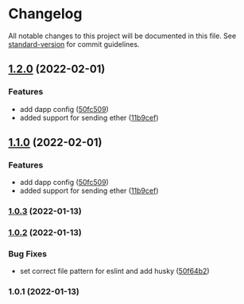 # Changelog

All notable changes to this project will be documented in this file. See [standard-version](https://github.com/conventional-changelog/standard-version) for commit guidelines.

## [1.2.0](https://github.com/TropixInc/pixchain-react-metamask/compare/v1.0.3...v1.2.0) (2022-02-01)


### Features

* add dapp config ([50fc509](https://github.com/TropixInc/pixchain-react-metamask/commit/50fc509dcbcae6a207a0d0fb5f15e6e10036e930))
* added support for sending ether ([11b9cef](https://github.com/TropixInc/pixchain-react-metamask/commit/11b9cefbeb827e8ade01d4c00b47690acde9f0ec))

## [1.1.0](https://github.com/TropixInc/pixchain-react-metamask/compare/v1.0.3...v1.1.0) (2022-02-01)


### Features

* add dapp config ([50fc509](https://github.com/TropixInc/pixchain-react-metamask/commit/50fc509dcbcae6a207a0d0fb5f15e6e10036e930))
* added support for sending ether ([11b9cef](https://github.com/TropixInc/pixchain-react-metamask/commit/11b9cefbeb827e8ade01d4c00b47690acde9f0ec))

### [1.0.3](https://github.com/TropixInc/pixchain-react-metamask/compare/v1.0.2...v1.0.3) (2022-01-13)

### [1.0.2](https://github.com/TropixInc/pixchain-react-metamask/compare/v1.0.1...v1.0.2) (2022-01-13)


### Bug Fixes

* set correct file pattern for eslint and add husky ([50f64b2](https://github.com/TropixInc/pixchain-react-metamask/commit/50f64b2d3e4e91a24d373428714f2af609283e15))

### 1.0.1 (2022-01-13)
